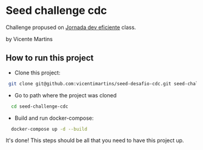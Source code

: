 # Seed challenge cdc

Challenge propused on [Jornada dev eficiente](https://deveficiente.com) class.

by Vicente Martins

## How to run this project

- Clone this project:

```bash
 git clone git@github.com:vicentimartins/seed-desafio-cdc.git seed-challenge-cdc
```

- Go to path where the project was cloned

```bash
  cd seed-challenge-cdc
```

- Build and run docker-compose:

```bash
  docker-compose up -d --build
```

It's done! This steps should be all that you need to have this project up.
